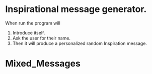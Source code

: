 **Inspirational message generator.**
====================================

When run the program will 
1. Introduce itself. 
2. Ask the user for their name.
3. Then it will produce a personalized random Inspiration message.
# Mixed_Messages
